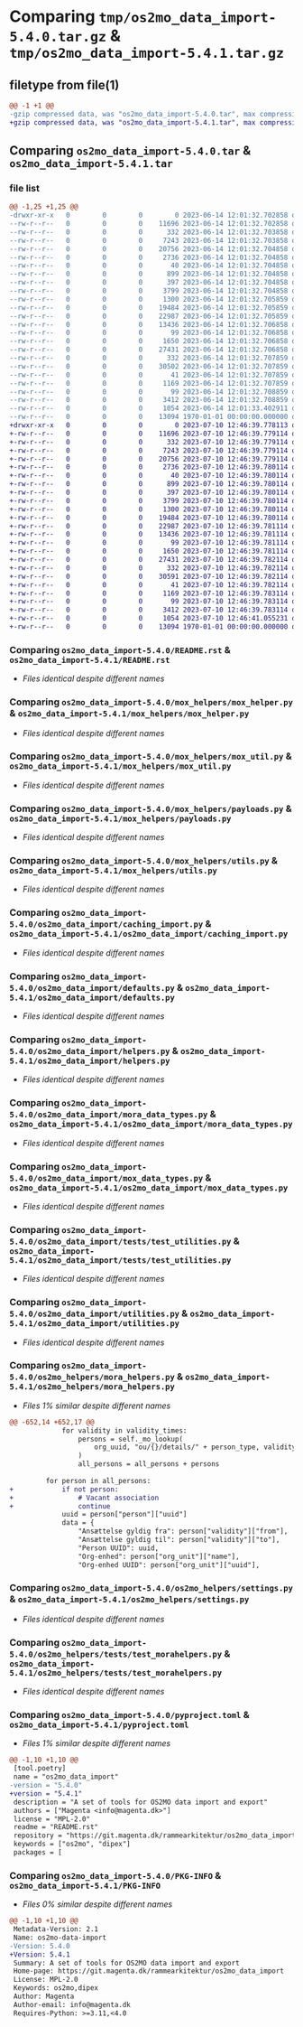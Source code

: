 # Comparing `tmp/os2mo_data_import-5.4.0.tar.gz` & `tmp/os2mo_data_import-5.4.1.tar.gz`

## filetype from file(1)

```diff
@@ -1 +1 @@
-gzip compressed data, was "os2mo_data_import-5.4.0.tar", max compression
+gzip compressed data, was "os2mo_data_import-5.4.1.tar", max compression
```

## Comparing `os2mo_data_import-5.4.0.tar` & `os2mo_data_import-5.4.1.tar`

### file list

```diff
@@ -1,25 +1,25 @@
-drwxr-xr-x   0        0        0        0 2023-06-14 12:01:32.702858 os2mo_data_import-5.4.0/LICENSES/
--rw-r--r--   0        0        0    11696 2023-06-14 12:01:32.702858 os2mo_data_import-5.4.0/README.rst
--rw-r--r--   0        0        0      332 2023-06-14 12:01:32.703858 os2mo_data_import-5.4.0/mox_helpers/__init__.py
--rw-r--r--   0        0        0     7243 2023-06-14 12:01:32.703858 os2mo_data_import-5.4.0/mox_helpers/mox_helper.py
--rw-r--r--   0        0        0    20756 2023-06-14 12:01:32.704858 os2mo_data_import-5.4.0/mox_helpers/mox_util.py
--rw-r--r--   0        0        0     2736 2023-06-14 12:01:32.704858 os2mo_data_import-5.4.0/mox_helpers/payloads.py
--rw-r--r--   0        0        0       40 2023-06-14 12:01:32.704858 os2mo_data_import-5.4.0/mox_helpers/requirements.txt
--rw-r--r--   0        0        0      899 2023-06-14 12:01:32.704858 os2mo_data_import-5.4.0/mox_helpers/utils.py
--rw-r--r--   0        0        0      397 2023-06-14 12:01:32.704858 os2mo_data_import-5.4.0/os2mo_data_import/__init__.py
--rw-r--r--   0        0        0     3799 2023-06-14 12:01:32.704858 os2mo_data_import-5.4.0/os2mo_data_import/caching_import.py
--rw-r--r--   0        0        0     1300 2023-06-14 12:01:32.705859 os2mo_data_import-5.4.0/os2mo_data_import/defaults.py
--rw-r--r--   0        0        0    19484 2023-06-14 12:01:32.705859 os2mo_data_import-5.4.0/os2mo_data_import/helpers.py
--rw-r--r--   0        0        0    22987 2023-06-14 12:01:32.705859 os2mo_data_import-5.4.0/os2mo_data_import/mora_data_types.py
--rw-r--r--   0        0        0    13436 2023-06-14 12:01:32.706858 os2mo_data_import-5.4.0/os2mo_data_import/mox_data_types.py
--rw-r--r--   0        0        0       99 2023-06-14 12:01:32.706858 os2mo_data_import-5.4.0/os2mo_data_import/tests/__init__.py
--rw-r--r--   0        0        0     1650 2023-06-14 12:01:32.706858 os2mo_data_import-5.4.0/os2mo_data_import/tests/test_utilities.py
--rw-r--r--   0        0        0    27431 2023-06-14 12:01:32.706858 os2mo_data_import-5.4.0/os2mo_data_import/utilities.py
--rw-r--r--   0        0        0      332 2023-06-14 12:01:32.707859 os2mo_data_import-5.4.0/os2mo_helpers/__init__.py
--rw-r--r--   0        0        0    30502 2023-06-14 12:01:32.707859 os2mo_data_import-5.4.0/os2mo_helpers/mora_helpers.py
--rw-r--r--   0        0        0       41 2023-06-14 12:01:32.707859 os2mo_data_import-5.4.0/os2mo_helpers/requirements.txt
--rw-r--r--   0        0        0     1169 2023-06-14 12:01:32.707859 os2mo_data_import-5.4.0/os2mo_helpers/settings.py
--rw-r--r--   0        0        0       99 2023-06-14 12:01:32.708859 os2mo_data_import-5.4.0/os2mo_helpers/tests/__init__.py
--rw-r--r--   0        0        0     3412 2023-06-14 12:01:32.708859 os2mo_data_import-5.4.0/os2mo_helpers/tests/test_morahelpers.py
--rw-r--r--   0        0        0     1054 2023-06-14 12:01:33.402911 os2mo_data_import-5.4.0/pyproject.toml
--rw-r--r--   0        0        0    13094 1970-01-01 00:00:00.000000 os2mo_data_import-5.4.0/PKG-INFO
+drwxr-xr-x   0        0        0        0 2023-07-10 12:46:39.778113 os2mo_data_import-5.4.1/LICENSES/
+-rw-r--r--   0        0        0    11696 2023-07-10 12:46:39.779114 os2mo_data_import-5.4.1/README.rst
+-rw-r--r--   0        0        0      332 2023-07-10 12:46:39.779114 os2mo_data_import-5.4.1/mox_helpers/__init__.py
+-rw-r--r--   0        0        0     7243 2023-07-10 12:46:39.779114 os2mo_data_import-5.4.1/mox_helpers/mox_helper.py
+-rw-r--r--   0        0        0    20756 2023-07-10 12:46:39.779114 os2mo_data_import-5.4.1/mox_helpers/mox_util.py
+-rw-r--r--   0        0        0     2736 2023-07-10 12:46:39.780114 os2mo_data_import-5.4.1/mox_helpers/payloads.py
+-rw-r--r--   0        0        0       40 2023-07-10 12:46:39.780114 os2mo_data_import-5.4.1/mox_helpers/requirements.txt
+-rw-r--r--   0        0        0      899 2023-07-10 12:46:39.780114 os2mo_data_import-5.4.1/mox_helpers/utils.py
+-rw-r--r--   0        0        0      397 2023-07-10 12:46:39.780114 os2mo_data_import-5.4.1/os2mo_data_import/__init__.py
+-rw-r--r--   0        0        0     3799 2023-07-10 12:46:39.780114 os2mo_data_import-5.4.1/os2mo_data_import/caching_import.py
+-rw-r--r--   0        0        0     1300 2023-07-10 12:46:39.780114 os2mo_data_import-5.4.1/os2mo_data_import/defaults.py
+-rw-r--r--   0        0        0    19484 2023-07-10 12:46:39.780114 os2mo_data_import-5.4.1/os2mo_data_import/helpers.py
+-rw-r--r--   0        0        0    22987 2023-07-10 12:46:39.781114 os2mo_data_import-5.4.1/os2mo_data_import/mora_data_types.py
+-rw-r--r--   0        0        0    13436 2023-07-10 12:46:39.781114 os2mo_data_import-5.4.1/os2mo_data_import/mox_data_types.py
+-rw-r--r--   0        0        0       99 2023-07-10 12:46:39.781114 os2mo_data_import-5.4.1/os2mo_data_import/tests/__init__.py
+-rw-r--r--   0        0        0     1650 2023-07-10 12:46:39.781114 os2mo_data_import-5.4.1/os2mo_data_import/tests/test_utilities.py
+-rw-r--r--   0        0        0    27431 2023-07-10 12:46:39.782114 os2mo_data_import-5.4.1/os2mo_data_import/utilities.py
+-rw-r--r--   0        0        0      332 2023-07-10 12:46:39.782114 os2mo_data_import-5.4.1/os2mo_helpers/__init__.py
+-rw-r--r--   0        0        0    30591 2023-07-10 12:46:39.782114 os2mo_data_import-5.4.1/os2mo_helpers/mora_helpers.py
+-rw-r--r--   0        0        0       41 2023-07-10 12:46:39.782114 os2mo_data_import-5.4.1/os2mo_helpers/requirements.txt
+-rw-r--r--   0        0        0     1169 2023-07-10 12:46:39.783114 os2mo_data_import-5.4.1/os2mo_helpers/settings.py
+-rw-r--r--   0        0        0       99 2023-07-10 12:46:39.783114 os2mo_data_import-5.4.1/os2mo_helpers/tests/__init__.py
+-rw-r--r--   0        0        0     3412 2023-07-10 12:46:39.783114 os2mo_data_import-5.4.1/os2mo_helpers/tests/test_morahelpers.py
+-rw-r--r--   0        0        0     1054 2023-07-10 12:46:41.055231 os2mo_data_import-5.4.1/pyproject.toml
+-rw-r--r--   0        0        0    13094 1970-01-01 00:00:00.000000 os2mo_data_import-5.4.1/PKG-INFO
```

### Comparing `os2mo_data_import-5.4.0/README.rst` & `os2mo_data_import-5.4.1/README.rst`

 * *Files identical despite different names*

### Comparing `os2mo_data_import-5.4.0/mox_helpers/mox_helper.py` & `os2mo_data_import-5.4.1/mox_helpers/mox_helper.py`

 * *Files identical despite different names*

### Comparing `os2mo_data_import-5.4.0/mox_helpers/mox_util.py` & `os2mo_data_import-5.4.1/mox_helpers/mox_util.py`

 * *Files identical despite different names*

### Comparing `os2mo_data_import-5.4.0/mox_helpers/payloads.py` & `os2mo_data_import-5.4.1/mox_helpers/payloads.py`

 * *Files identical despite different names*

### Comparing `os2mo_data_import-5.4.0/mox_helpers/utils.py` & `os2mo_data_import-5.4.1/mox_helpers/utils.py`

 * *Files identical despite different names*

### Comparing `os2mo_data_import-5.4.0/os2mo_data_import/caching_import.py` & `os2mo_data_import-5.4.1/os2mo_data_import/caching_import.py`

 * *Files identical despite different names*

### Comparing `os2mo_data_import-5.4.0/os2mo_data_import/defaults.py` & `os2mo_data_import-5.4.1/os2mo_data_import/defaults.py`

 * *Files identical despite different names*

### Comparing `os2mo_data_import-5.4.0/os2mo_data_import/helpers.py` & `os2mo_data_import-5.4.1/os2mo_data_import/helpers.py`

 * *Files identical despite different names*

### Comparing `os2mo_data_import-5.4.0/os2mo_data_import/mora_data_types.py` & `os2mo_data_import-5.4.1/os2mo_data_import/mora_data_types.py`

 * *Files identical despite different names*

### Comparing `os2mo_data_import-5.4.0/os2mo_data_import/mox_data_types.py` & `os2mo_data_import-5.4.1/os2mo_data_import/mox_data_types.py`

 * *Files identical despite different names*

### Comparing `os2mo_data_import-5.4.0/os2mo_data_import/tests/test_utilities.py` & `os2mo_data_import-5.4.1/os2mo_data_import/tests/test_utilities.py`

 * *Files identical despite different names*

### Comparing `os2mo_data_import-5.4.0/os2mo_data_import/utilities.py` & `os2mo_data_import-5.4.1/os2mo_data_import/utilities.py`

 * *Files identical despite different names*

### Comparing `os2mo_data_import-5.4.0/os2mo_helpers/mora_helpers.py` & `os2mo_data_import-5.4.1/os2mo_helpers/mora_helpers.py`

 * *Files 1% similar despite different names*

```diff
@@ -652,14 +652,17 @@
             for validity in validity_times:
                 persons = self._mo_lookup(
                     org_uuid, "ou/{}/details/" + person_type, validity=validity
                 )
                 all_persons = all_persons + persons
 
         for person in all_persons:
+            if not person:
+                # Vacant association
+                continue
             uuid = person["person"]["uuid"]
             data = {
                 "Ansættelse gyldig fra": person["validity"]["from"],
                 "Ansættelse gyldig til": person["validity"]["to"],
                 "Person UUID": uuid,
                 "Org-enhed": person["org_unit"]["name"],
                 "Org-enhed UUID": person["org_unit"]["uuid"],
```

### Comparing `os2mo_data_import-5.4.0/os2mo_helpers/settings.py` & `os2mo_data_import-5.4.1/os2mo_helpers/settings.py`

 * *Files identical despite different names*

### Comparing `os2mo_data_import-5.4.0/os2mo_helpers/tests/test_morahelpers.py` & `os2mo_data_import-5.4.1/os2mo_helpers/tests/test_morahelpers.py`

 * *Files identical despite different names*

### Comparing `os2mo_data_import-5.4.0/pyproject.toml` & `os2mo_data_import-5.4.1/pyproject.toml`

 * *Files 1% similar despite different names*

```diff
@@ -1,10 +1,10 @@
 [tool.poetry]
 name = "os2mo_data_import"
-version = "5.4.0"
+version = "5.4.1"
 description = "A set of tools for OS2MO data import and export"
 authors = ["Magenta <info@magenta.dk>"]
 license = "MPL-2.0"
 readme = "README.rst"
 repository = "https://git.magenta.dk/rammearkitektur/os2mo_data_import"
 keywords = ["os2mo", "dipex"]
 packages = [
```

### Comparing `os2mo_data_import-5.4.0/PKG-INFO` & `os2mo_data_import-5.4.1/PKG-INFO`

 * *Files 0% similar despite different names*

```diff
@@ -1,10 +1,10 @@
 Metadata-Version: 2.1
 Name: os2mo-data-import
-Version: 5.4.0
+Version: 5.4.1
 Summary: A set of tools for OS2MO data import and export
 Home-page: https://git.magenta.dk/rammearkitektur/os2mo_data_import
 License: MPL-2.0
 Keywords: os2mo,dipex
 Author: Magenta
 Author-email: info@magenta.dk
 Requires-Python: >=3.11,<4.0
```

